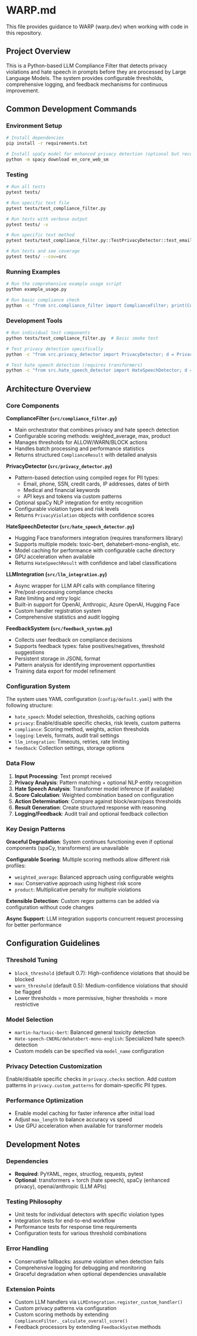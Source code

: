 # WARP.md

This file provides guidance to WARP (warp.dev) when working with code in this repository.

## Project Overview

This is a Python-based LLM Compliance Filter that detects privacy violations and hate speech in prompts before they are processed by Large Language Models. The system provides configurable thresholds, comprehensive logging, and feedback mechanisms for continuous improvement.

## Common Development Commands

### Environment Setup
```bash
# Install dependencies
pip install -r requirements.txt

# Install spaCy model for enhanced privacy detection (optional but recommended)
python -m spacy download en_core_web_sm
```

### Testing
```bash
# Run all tests
pytest tests/

# Run specific test file
pytest tests/test_compliance_filter.py

# Run tests with verbose output
pytest tests/ -v

# Run specific test method
pytest tests/test_compliance_filter.py::TestPrivacyDetector::test_email_detection

# Run tests and see coverage
pytest tests/ --cov=src
```

### Running Examples
```bash
# Run the comprehensive example usage script
python example_usage.py

# Run basic compliance check
python -c "from src.compliance_filter import ComplianceFilter; print(ComplianceFilter().check_compliance('Test message'))"
```

### Development Tools
```bash
# Run individual test components
python tests/test_compliance_filter.py  # Basic smoke test

# Test privacy detection specifically
python -c "from src.privacy_detector import PrivacyDetector; d = PrivacyDetector(); print(d.detect_violations('test@email.com'))"

# Test hate speech detection (requires transformers)
python -c "from src.hate_speech_detector import HateSpeechDetector; d = HateSpeechDetector(); print(d.detect_hate_speech('test message'))"
```

## Architecture Overview

### Core Components

**ComplianceFilter (`src/compliance_filter.py`)**
- Main orchestrator that combines privacy and hate speech detection
- Configurable scoring methods: weighted_average, max, product
- Manages thresholds for ALLOW/WARN/BLOCK actions
- Handles batch processing and performance statistics
- Returns structured `ComplianceResult` with detailed analysis

**PrivacyDetector (`src/privacy_detector.py`)**  
- Pattern-based detection using compiled regex for PII types:
  - Email, phone, SSN, credit cards, IP addresses, dates of birth
  - Medical and financial keywords
  - API keys and tokens via custom patterns
- Optional spaCy NLP integration for entity recognition
- Configurable violation types and risk levels
- Returns `PrivacyViolation` objects with confidence scores

**HateSpeechDetector (`src/hate_speech_detector.py`)**
- Hugging Face transformers integration (requires transformers library)
- Supports multiple models: toxic-bert, dehatebert-mono-english, etc.
- Model caching for performance with configurable cache directory
- GPU acceleration when available
- Returns `HateSpeechResult` with confidence and label classifications

**LLMIntegration (`src/llm_integration.py`)**
- Async wrapper for LLM API calls with compliance filtering
- Pre/post-processing compliance checks
- Rate limiting and retry logic
- Built-in support for OpenAI, Anthropic, Azure OpenAI, Hugging Face
- Custom handler registration system
- Comprehensive statistics and audit logging

**FeedbackSystem (`src/feedback_system.py`)**
- Collects user feedback on compliance decisions
- Supports feedback types: false positives/negatives, threshold suggestions
- Persistent storage in JSONL format
- Pattern analysis for identifying improvement opportunities
- Training data export for model refinement

### Configuration System

The system uses YAML configuration (`config/default.yaml`) with the following structure:
- `hate_speech`: Model selection, thresholds, caching options
- `privacy`: Enable/disable specific checks, risk levels, custom patterns  
- `compliance`: Scoring method, weights, action thresholds
- `logging`: Levels, formats, audit trail settings
- `llm_integration`: Timeouts, retries, rate limiting
- `feedback`: Collection settings, storage options

### Data Flow

1. **Input Processing**: Text prompt received
2. **Privacy Analysis**: Pattern matching + optional NLP entity recognition
3. **Hate Speech Analysis**: Transformer model inference (if available)
4. **Score Calculation**: Weighted combination based on configuration
5. **Action Determination**: Compare against block/warn/pass thresholds
6. **Result Generation**: Create structured response with reasoning
7. **Logging/Feedback**: Audit trail and optional feedback collection

### Key Design Patterns

**Graceful Degradation**: System continues functioning even if optional components (spaCy, transformers) are unavailable

**Configurable Scoring**: Multiple scoring methods allow different risk profiles:
- `weighted_average`: Balanced approach using configurable weights
- `max`: Conservative approach using highest risk score
- `product`: Multiplicative penalty for multiple violations

**Extensible Detection**: Custom regex patterns can be added via configuration without code changes

**Async Support**: LLM integration supports concurrent request processing for better performance

## Configuration Guidelines

### Threshold Tuning
- `block_threshold` (default 0.7): High-confidence violations that should be blocked
- `warn_threshold` (default 0.5): Medium-confidence violations that should be flagged
- Lower thresholds = more permissive, higher thresholds = more restrictive

### Model Selection
- `martin-ha/toxic-bert`: Balanced general toxicity detection
- `Hate-speech-CNERG/dehatebert-mono-english`: Specialized hate speech detection
- Custom models can be specified via `model_name` configuration

### Privacy Detection Customization
Enable/disable specific checks in `privacy.checks` section. Add custom patterns in `privacy.custom_patterns` for domain-specific PII types.

### Performance Optimization
- Enable model caching for faster inference after initial load
- Adjust `max_length` to balance accuracy vs speed
- Use GPU acceleration when available for transformer models

## Development Notes

### Dependencies
- **Required**: PyYAML, regex, structlog, requests, pytest
- **Optional**: transformers + torch (hate speech), spaCy (enhanced privacy), openai/anthropic (LLM APIs)

### Testing Philosophy
- Unit tests for individual detectors with specific violation types
- Integration tests for end-to-end workflow
- Performance tests for response time requirements
- Configuration tests for various threshold combinations

### Error Handling
- Conservative fallbacks: assume violation when detection fails
- Comprehensive logging for debugging and monitoring
- Graceful degradation when optional dependencies unavailable

### Extension Points
- Custom LLM handlers via `LLMIntegration.register_custom_handler()`
- Custom privacy patterns via configuration
- Custom scoring methods by extending `ComplianceFilter._calculate_overall_score()`
- Feedback processors by extending `FeedbackSystem` methods
